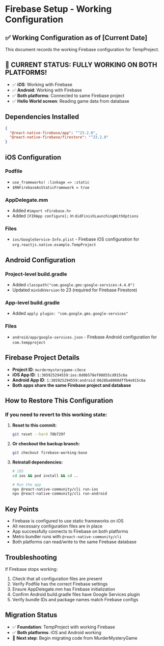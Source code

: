 # Firebase Setup - Working Configuration

## ✅ Working Configuration as of [Current Date]

This document records the working Firebase configuration for TempProject.

## 🎉 **CURRENT STATUS: FULLY WORKING ON BOTH PLATFORMS!**

- ✅ **iOS**: Working with Firebase
- ✅ **Android**: Working with Firebase  
- ✅ **Both platforms**: Connected to same Firebase project
- ✅ **Hello World screen**: Reading game data from database

## Dependencies Installed
```json
{
  "@react-native-firebase/app": "^23.2.0",
  "@react-native-firebase/firestore": "^23.2.0"
}
```

## iOS Configuration

### Podfile
- `use_frameworks! :linkage => :static`
- `$RNFirebaseAsStaticFramework = true`

### AppDelegate.mm
- Added `#import <Firebase.h>`
- Added `[FIRApp configure];` in `didFinishLaunchingWithOptions`

### Files
- `ios/GoogleService-Info.plist` - Firebase iOS configuration for `org.reactjs.native.example.TempProject`

## Android Configuration

### Project-level build.gradle
- Added `classpath("com.google.gms:google-services:4.4.0")`
- Updated `minSdkVersion` to 23 (required for Firebase Firestore)

### App-level build.gradle
- Added `apply plugin: "com.google.gms.google-services"`

### Files
- `android/app/google-services.json` - Firebase Android configuration for `com.tempproject`

## Firebase Project Details
- **Project ID**: `murdermysterygame-c3ece`
- **iOS App ID**: `1:305925294559:ios:8d0b578ef08855cd915c6a`
- **Android App ID**: `1:305925294559:android:0628ba8088dffb4e915c6a`
- **Both apps share the same Firebase project and database**

## How to Restore This Configuration

### If you need to revert to this working state:

1. **Reset to this commit:**
   ```bash
   git reset --hard 70b729f
   ```

2. **Or checkout the backup branch:**
   ```bash
   git checkout firebase-working-base
   ```

3. **Reinstall dependencies:**
   ```bash
   # iOS
   cd ios && pod install && cd ..
   
   # Run the app
   npx @react-native-community/cli run-ios
   npx @react-native-community/cli run-android
   ```

## Key Points
- Firebase is configured to use static frameworks on iOS
- All necessary configuration files are in place
- App successfully connects to Firebase on both platforms
- Metro bundler runs with `@react-native-community/cli`
- Both platforms can read/write to the same Firebase database

## Troubleshooting
If Firebase stops working:
1. Check that all configuration files are present
2. Verify Podfile has the correct Firebase settings
3. Ensure AppDelegate.mm has Firebase initialization
4. Confirm Android build.gradle files have Google Services plugin
5. Verify bundle IDs and package names match Firebase configs

## Migration Status
- ✅ **Foundation**: TempProject with working Firebase
- ✅ **Both platforms**: iOS and Android working
- 🎯 **Next step**: Begin migrating code from MurderMysteryGame
